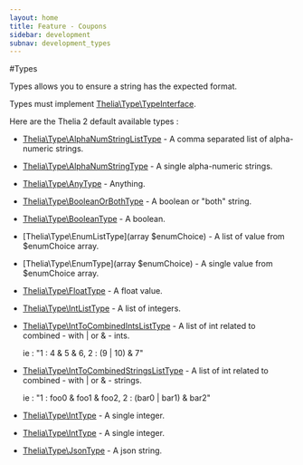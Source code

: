 ```yaml
---
layout: home
title: Feature - Coupons
sidebar: development
subnav: development_types
---
```


#Types

Types allows you to ensure a string has the expected format.

Types must implement [Thelia\Type\TypeInterface]().

Here are the Thelia 2 default available types :

 * [Thelia\Type\AlphaNumStringListType]() - A comma separated list of alpha-numeric strings.
 * [Thelia\Type\AlphaNumStringType]() - A single alpha-numeric strings.
 * [Thelia\Type\AnyType]() - Anything.
 * [Thelia\Type\BooleanOrBothType]() - A boolean or "both" string.
 * [Thelia\Type\BooleanType]() - A boolean.
 * [Thelia\Type\EnumListType](array $enumChoice) - A list of value from $enumChoice array.
 * [Thelia\Type\EnumType](array $enumChoice) - A single value from $enumChoice array.
 * [Thelia\Type\FloatType]() - A float value.
 * [Thelia\Type\IntListType]() - A list of integers.
 * [Thelia\Type\IntToCombinedIntsListType]() - A list of int related to combined - with | or & - ints.

    ie : "1 : 4 & 5 & 6, 2 : (9 | 10) & 7"
 * [Thelia\Type\IntToCombinedStringsListType]() - A list of int related to combined - with | or & - strings.

    ie : "1 : foo0 & foo1 & foo2, 2 : (bar0 | bar1) & bar2"
 * [Thelia\Type\IntType]() - A single integer.
 * [Thelia\Type\IntType]() - A single integer.
 * [Thelia\Type\JsonType]() - A json string.
